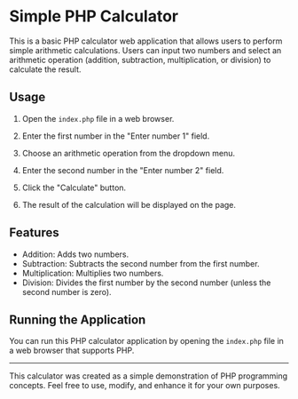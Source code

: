 # Simple PHP Calculator

This is a basic PHP calculator web application that allows users to perform simple arithmetic calculations. Users can input two numbers and select an arithmetic operation (addition, subtraction, multiplication, or division) to calculate the result.

## Usage

1. Open the `index.php` file in a web browser.

2. Enter the first number in the "Enter number 1" field.

3. Choose an arithmetic operation from the dropdown menu.

4. Enter the second number in the "Enter number 2" field.

5. Click the "Calculate" button.

6. The result of the calculation will be displayed on the page.

## Features

- Addition: Adds two numbers.
- Subtraction: Subtracts the second number from the first number.
- Multiplication: Multiplies two numbers.
- Division: Divides the first number by the second number (unless the second number is zero).

## Running the Application

You can run this PHP calculator application by opening the `index.php` file in a web browser that supports PHP.


---

This calculator was created as a simple demonstration of PHP programming concepts. Feel free to use, modify, and enhance it for your own purposes.
